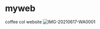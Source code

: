 # myweb
coffee col website
![IMG-20210617-WA0001](https://user-images.githubusercontent.com/85965516/188006428-8405c84b-11b7-4c00-9d66-476fd02b44c6.jpg)
